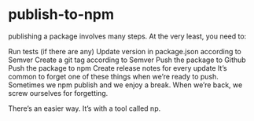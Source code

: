 # publish-to-npm

publishing a package involves many steps. At the very least, you need to:

Run tests (if there are any)
Update version in package.json according to Semver
Create a git tag according to Semver
Push the package to Github
Push the package to npm
Create release notes for every update
It’s common to forget one of these things when we’re ready to push. Sometimes we npm publish and we enjoy a break. When we’re back, we screw ourselves for forgetting.


There’s an easier way. It’s with a tool called np.
